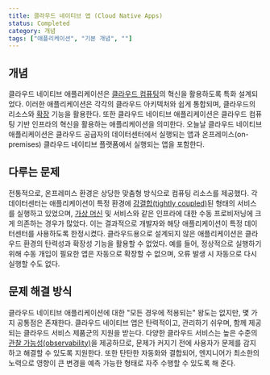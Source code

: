 ```yaml
---
title: 클라우드 네이티브 앱 (Cloud Native Apps)
status: Completed
category: 개념
tags: ["애플리케이션", "기본 개념", ""]
---
```


## 개념

클라우드 네이티브 애플리케이션은 [클라우드 컴퓨팅](/ko/cloud-computing/)의 혁신을 활용하도록 특화 설계되었다. 
이러한 애플리케이션은 각각의 클라우드 아키텍처와 쉽게 통합되며, 클라우드의 리소스와 [확장](/scalability/) 기능을 활용한다. 
또한 클라우드 네이티브 애플리케이션은 클라우드 컴퓨팅 기반 인프라의 혁신을 활용하는 애플리케이션을 의미한다. 
오늘날 클라우드 네이티브 애플리케이션은 클라우드 공급자의 데이터센터에서 실행되는 앱과 
온프레미스(on-premises) 클라우드 네이티브 플랫폼에서 실행되는 앱을 포함한다.

## 다루는 문제

전통적으로, 온프레미스 환경은 상당한 맞춤형 방식으로 컴퓨팅 리소스를 제공했다. 
각 데이터센터는 애플리케이션이 특정 환경에 [강결합(tightly coupled)](/tightly-coupled-architectures/)된 형태의 서비스를 실행하고 있었으며, 
[가상 머신](/ko/virtual-machine/) 및 서비스와 같은 인프라에 대한 수동 프로비저닝에 크게 의존하는 경우가 많았다. 
이는 결과적으로 개발자와 해당 애플리케이션이 특정 데이터센터를 사용하도록 한정시켰다. 
클라우드용으로 설계되지 않은 애플리케이션은 클라우드 환경의 탄력성과 확장성 기능을 활용할 수 없었다. 
예를 들어, 정상적으로 실행하기 위해 수동 개입이 필요한 앱은 자동으로 확장할 수 없으며, 오류 발생 시 자동으로 다시 실행할 수도 없다.

## 문제 해결 방식

클라우드 네이티브 애플리케이션에 대한 "모든 경우에 적용되는" 왕도는 없지만, 몇 가지 공통점은 존재한다. 
클라우드 네이티브 앱은 탄력적이고, 관리하기 쉬우며, 함께 제공되는 클라우드 서비스 제품군의 지원을 받는다. 
다양한 클라우드 서비스는 높은 수준의 [관찰 가능성(observability)](/observability/)을 제공하므로, 
문제가 커지기 전에 사용자가 문제를 감지하고 해결할 수 있도록 지원한다. 
또한 탄탄한 자동화와 결합되어, 엔지니어가 최소한의 노력으로 영향이 큰 변경을 예측 가능한 형태로 자주 수행할 수 있도록 해 준다.

